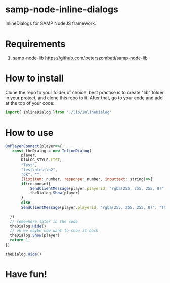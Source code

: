 # samp-node-inline-dialogs
InlineDialogs for SAMP NodeJS framework.

# Requirements
1. samp-node-lib https://github.com/peterszombati/samp-node-lib

# How to install
Clone the repo to your folder of choice, best practise is to create "lib" folder in your project, and clone this repo to it.
After that, go to your code and add at the top of your code:
```js
import{ InlineDialog }from './lib/InlineDialog'
```
# How to use

 ```js
OnPlayerConnect(player=>{
    const theDialog = new InlineDialog(
        player,
        DIALOG_STYLE.LIST,
        "Test",
        "test\ntest\n2",
        "ok", "",
        (listitem: number, response: number, inputtext: string)=>{
        if(response){
            SendClientMessage(player.playerid, "rgba(255, 255, 255, 0)", "listitem " + listitem + " inputtext: "+inputtext)
            theDialog.Show(player)
        }
        else
        SendClientMessage(player.playerid, "rgba(255, 255, 255, 0)", "Thank you for clicking the dialog.")
      
   })
   // somewhere later in the code
   theDialog.Hide()
   // oh we maybe now want to show it back
   theDialog.Show(player)
   return 1;
})
  ```
  
  ```js
 theDialog.Hide()
 ```
 
# Have fun!
